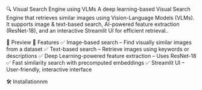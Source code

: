 🔍 Visual Search Engine using VLMs
A deep learning-based Visual Search Engine that retrieves similar images using Vision-Language Models (VLMs). It supports image & text-based search, AI-powered feature extraction (ResNet-18), and an interactive Streamlit UI for efficient retrieval..

🎥 Preview
📌 Features 
✅ Image-based search – Find visually similar images from a dataset
✅ Text-based search – Retrieve images using keywords or descriptions
✅ Deep Learning-powered feature extraction – Uses ResNet-18
✅ Fast similarity search with precomputed embeddings
✅ Streamlit UI – User-friendly, interactive interface

🛠 Installationnm
